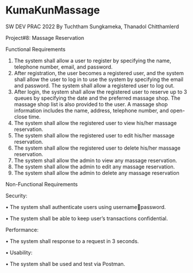 # KumaKunMassage
 SW DEV PRAC 2022 By Tuchtham Sungkameka, Thanadol Chitthamlerd

Project#8: Massage Reservation

Functional Requirements
1. The system shall allow a user to register by specifying the name, telephone number, email, and 
password. 
2. After registration, the user becomes a registered user, and the system shall allow the user to log in to 
use the system by specifying the email and password. The system shall allow a registered user to log 
out.
3. After login, the system shall allow the registered user to reserve up to 3 queues by specifying the date 
and the preferred massage shop. The massage shop list is also provided to the user. A massage shop 
information includes the name, address, telephone number, and open-close time.
4. The system shall allow the registered user to view his/her massage reservation.
5. The system shall allow the registered user to edit his/her massage reservation.
6. The system shall allow the registered user to delete his/her massage reservation.
7. The system shall allow the admin to view any massage reservation.
8. The system shall allow the admin to edit any massage reservation.
9. The system shall allow the admin to delete any massage reservation

Non-Functional Requirements

Security: 

• The system shall authenticate users using usernamepassword.

• The system shall be able to keep user’s transactions confidential.

Performance:

• The system shall response to a request in 3 seconds.

• Usability:

• The system shall be used and test via Postman.

